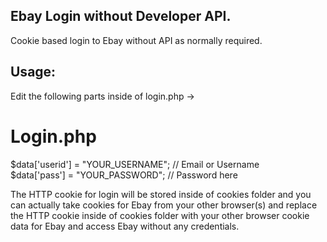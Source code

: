 ## Ebay Login without Developer API.
Cookie based login to Ebay without API as normally required.

## Usage:
Edit the following parts inside of login.php ->
# Login.php
$data['userid'] = "YOUR_USERNAME"; // Email or Username  
$data['pass'] = "YOUR_PASSWORD"; // Password here

The HTTP cookie for login will be stored inside of cookies folder and you can actually take cookies for Ebay from your other browser(s) and replace the HTTP cookie inside of cookies folder with your other browser cookie data for Ebay and access Ebay without any credentials. 
